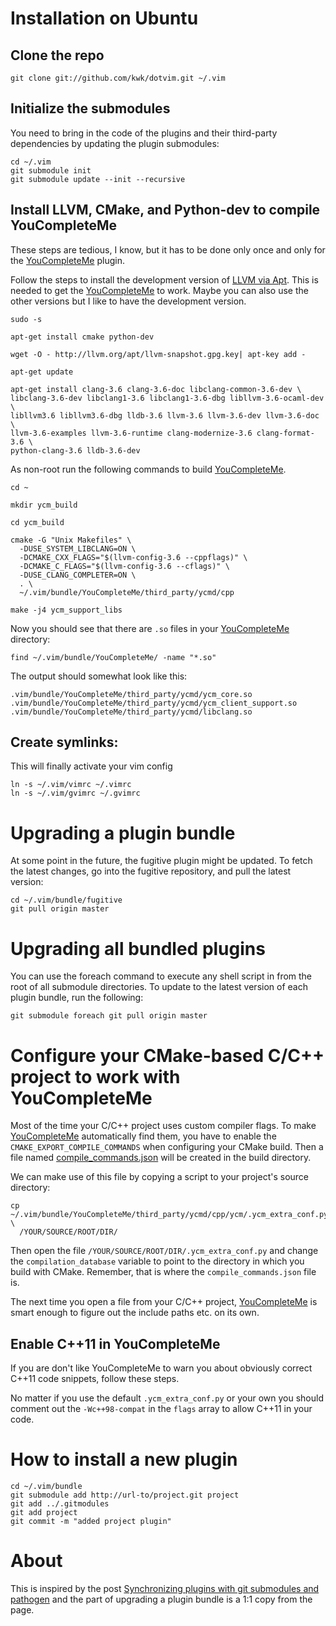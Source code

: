 # Installation on Ubuntu

## Clone the repo

    git clone git://github.com/kwk/dotvim.git ~/.vim

## Initialize the submodules

You need to bring in the code of the plugins and their third-party dependencies by updating the plugin submodules:

    cd ~/.vim
    git submodule init
    git submodule update --init --recursive

## Install LLVM, CMake, and Python-dev to compile YouCompleteMe

These steps are tedious, I know, but it has to be done only once and only for the
[YouCompleteMe][3] plugin.

Follow the steps to install the development version of [LLVM via Apt][2]. This is needed to get the [YouCompleteMe][3] to work. Maybe you can also use the other versions but I like to have the development version.

    sudo -s

    apt-get install cmake python-dev

    wget -O - http://llvm.org/apt/llvm-snapshot.gpg.key| apt-key add -

    apt-get update
    
    apt-get install clang-3.6 clang-3.6-doc libclang-common-3.6-dev \
    libclang-3.6-dev libclang1-3.6 libclang1-3.6-dbg libllvm-3.6-ocaml-dev \
    libllvm3.6 libllvm3.6-dbg lldb-3.6 llvm-3.6 llvm-3.6-dev llvm-3.6-doc \
    llvm-3.6-examples llvm-3.6-runtime clang-modernize-3.6 clang-format-3.6 \
    python-clang-3.6 lldb-3.6-dev

As non-root run the following commands to build [YouCompleteMe][3].

    cd ~
    
    mkdir ycm_build
    
    cd ycm_build
    
    cmake -G "Unix Makefiles" \
      -DUSE_SYSTEM_LIBCLANG=ON \
      -DCMAKE_CXX_FLAGS="$(llvm-config-3.6 --cppflags)" \
      -DCMAKE_C_FLAGS="$(llvm-config-3.6 --cflags)" \
      -DUSE_CLANG_COMPLETER=ON \
      . \
      ~/.vim/bundle/YouCompleteMe/third_party/ycmd/cpp

    make -j4 ycm_support_libs

Now you should see that there are `.so` files in your [YouCompleteMe][3]
directory:

    find ~/.vim/bundle/YouCompleteMe/ -name "*.so"

The output should somewhat look like this:

    .vim/bundle/YouCompleteMe/third_party/ycmd/ycm_core.so
    .vim/bundle/YouCompleteMe/third_party/ycmd/ycm_client_support.so
    .vim/bundle/YouCompleteMe/third_party/ycmd/libclang.so

## Create symlinks:

This will finally activate your vim config

    ln -s ~/.vim/vimrc ~/.vimrc
    ln -s ~/.vim/gvimrc ~/.gvimrc

# Upgrading a plugin bundle

At some point in the future, the fugitive plugin might be updated. To fetch the
latest changes, go into the fugitive repository, and pull the latest version:

    cd ~/.vim/bundle/fugitive
    git pull origin master

# Upgrading all bundled plugins

You can use the foreach command to execute any shell script in from the root of
all submodule directories. To update to the latest version of each plugin
bundle, run the following:

    git submodule foreach git pull origin master


# Configure your CMake-based C/C++ project to work with YouCompleteMe

Most of the time your C/C++ project uses custom compiler flags. To make
[YouCompleteMe][3] automatically find them, you have to enable the
`CMAKE_EXPORT_COMPILE_COMMANDS` when configuring your CMake build. Then a file
named [compile_commands.json][4] will be created in the build directory.

We can make use of this file by copying a script to your project's source
directory:

    cp ~/.vim/bundle/YouCompleteMe/third_party/ycmd/cpp/ycm/.ycm_extra_conf.py \
      /YOUR/SOURCE/ROOT/DIR/

Then open the file `/YOUR/SOURCE/ROOT/DIR/.ycm_extra_conf.py` and change the
`compilation_database` variable to point to the directory in which you build
with CMake. Remember, that is where the `compile_commands.json` file is.

The next time you open a file from your C/C++ project, [YouCompleteMe][3] is
smart enough to figure out the include paths etc. on its own.

## Enable C++11 in YouCompleteMe

If you are don't like YouCompleteMe to warn you about obviously correct C++11
code snippets, follow these steps.

No matter if you use the default `.ycm_extra_conf.py` or your own you should
comment out the `-Wc++98-compat` in the `flags` array to allow C++11 in your
code.

# How to install a new plugin

    cd ~/.vim/bundle
    git submodule add http://url-to/project.git project
    git add ../.gitmodules 
    git add project
    git commit -m "added project plugin"

# About

This is inspired by the post [Synchronizing plugins with git submodules and
pathogen][1] and the part of upgrading a plugin bundle is a 1:1 copy from the page. 

[1]: http://vimcasts.org/episodes/synchronizing-plugins-with-git-submodules-and-pathogen/
[2]: http://llvm.org/apt/
[3]: https://github.com/Valloric/YouCompleteMe 
[4]: http://clang.llvm.org/docs/JSONCompilationDatabase.html
